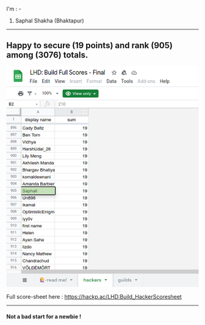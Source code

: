 I'm : - 
1. Saphal Shakha   (Bhaktapur)

<hr>

## Happy to secure (19 points) and rank (905) among (3076) totals.
<img src='position.png'>

Full score-sheet here :  https://hackp.ac/LHD:Build_HackerScoresheet

<hr>

#### Not a bad start for a newbie !
